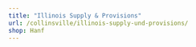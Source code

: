 ```yaml
---
title: "Illinois Supply & Provisions"
url: /collinsville/illinois-supply-und-provisions/
shop: Hanf
---
```

